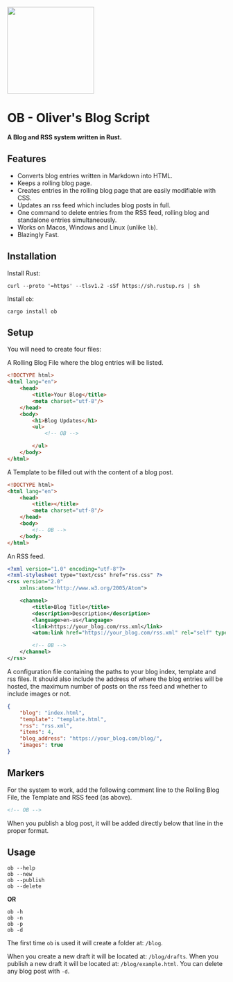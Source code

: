 <br/>
<img src="https://image.flaticon.com/icons/png/512/4229/4229823.png" height="200" width="200"/>

# OB - Oliver's Blog Script
**A Blog and RSS system written in Rust.**

## Features

- Converts blog entries written in Markdown into HTML.
- Keeps a rolling blog page.
- Creates entries in the rolling blog page that are easily modifiable with CSS.
- Updates an rss feed which includes blog posts in full.
- One command to delete entries from the RSS feed, rolling blog and standalone entries simultaneously.
- Works on Macos, Windows and Linux (unlike `lb`).
- Blazingly Fast.

## Installation

Install Rust:
```shell
curl --proto '=https' --tlsv1.2 -sSf https://sh.rustup.rs | sh
```

Install `ob`:
```shell
cargo install ob
```

## Setup

You will need to create four files:

A Rolling Blog File where the blog entries will be listed.

```html
<!DOCTYPE html>
<html lang="en">
	<head>
		<title>Your Blog</title>
		<meta charset="utf-8"/>
	</head>
	<body>
        <h1>Blog Updates</h1>
        <ul>
            <!-- OB -->

        </ul>
	</body>
</html>
```

A Template to be filled out with the content of a blog post.

```html
<!DOCTYPE html>
<html lang="en">
	<head>
		<title></title>
		<meta charset="utf-8"/>
	</head>
	<body>
        <!-- OB -->
	</body>
</html>
```

An RSS feed.

```xml
<?xml version="1.0" encoding="utf-8"?>
<?xml-stylesheet type="text/css" href="rss.css" ?>
<rss version="2.0"
    xmlns:atom="http://www.w3.org/2005/Atom">

    <channel>
        <title>Blog Title</title>
        <description>Description</description>
        <language>en-us</language>
        <link>https://your_blog.com/rss.xml</link>
        <atom:link href="https://your_blog.com/rss.xml" rel="self" type="application/rss+xml" />

        <!-- OB -->
    </channel>
</rss>
```

A configuration file containing the paths to your blog index, template and rss files.
It should also include the address of where the blog entries will be hosted, the maximum number 
of posts on the rss feed and whether to include images or not.

```json
{
    "blog": "index.html",
    "template": "template.html",
    "rss": "rss.xml",
    "items": 4,
    "blog_address": "https://your_blog.com/blog/",
    "images": true
}
```

## Markers

For the system to work, add the following comment line to the Rolling Blog File, the Template and RSS feed (as above).

```html
<!-- OB -->
```

When you publish a blog post, it will be added directly below that line in the proper format.

## Usage

```shell
ob --help
ob --new
ob --publish
ob --delete
```

**OR**

```shell
ob -h
ob -n
ob -p
ob -d
```

The first time `ob` is used it will create a folder at: `/blog`.

When you create a new draft it will be located at: `/blog/drafts`.
When you publish a new draft it will be located at: `/blog/example.html`.
You can delete any blog post with `-d`.